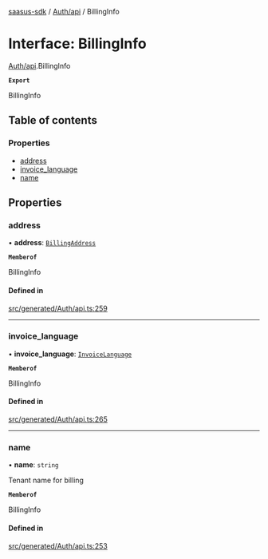 [saasus-sdk](../README.md) / [Auth/api](../modules/Auth_api.md) / BillingInfo

# Interface: BillingInfo

[Auth/api](../modules/Auth_api.md).BillingInfo

**`Export`**

BillingInfo

## Table of contents

### Properties

- [address](Auth_api.BillingInfo.md#address)
- [invoice\_language](Auth_api.BillingInfo.md#invoice_language)
- [name](Auth_api.BillingInfo.md#name)

## Properties

### address

• **address**: [`BillingAddress`](Auth_api.BillingAddress.md)

**`Memberof`**

BillingInfo

#### Defined in

[src/generated/Auth/api.ts:259](https://github.com/saasus-platform/saasus-sdk-javascript/blob/c6c266c/src/generated/Auth/api.ts#L259)

___

### invoice\_language

• **invoice\_language**: [`InvoiceLanguage`](../enums/Auth_api.InvoiceLanguage.md)

**`Memberof`**

BillingInfo

#### Defined in

[src/generated/Auth/api.ts:265](https://github.com/saasus-platform/saasus-sdk-javascript/blob/c6c266c/src/generated/Auth/api.ts#L265)

___

### name

• **name**: `string`

Tenant name for billing

**`Memberof`**

BillingInfo

#### Defined in

[src/generated/Auth/api.ts:253](https://github.com/saasus-platform/saasus-sdk-javascript/blob/c6c266c/src/generated/Auth/api.ts#L253)
